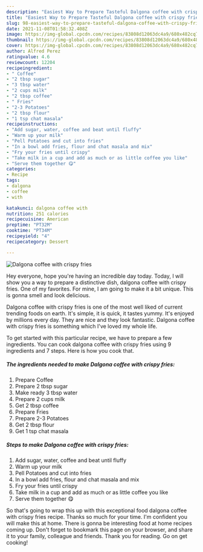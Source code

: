 ```yaml
---
description: "Easiest Way to Prepare Tasteful Dalgona coffee with crispy fries"
title: "Easiest Way to Prepare Tasteful Dalgona coffee with crispy fries"
slug: 98-easiest-way-to-prepare-tasteful-dalgona-coffee-with-crispy-fries
date: 2021-11-08T01:58:32.408Z
image: https://img-global.cpcdn.com/recipes/83808d12063dc4a9/680x482cq70/dalgona-coffee-with-crispy-fries-recipe-main-photo.jpg
thumbnail: https://img-global.cpcdn.com/recipes/83808d12063dc4a9/680x482cq70/dalgona-coffee-with-crispy-fries-recipe-main-photo.jpg
cover: https://img-global.cpcdn.com/recipes/83808d12063dc4a9/680x482cq70/dalgona-coffee-with-crispy-fries-recipe-main-photo.jpg
author: Alfred Perez
ratingvalue: 4.6
reviewcount: 12204
recipeingredient:
- " Coffee"
- "2 tbsp sugar"
- "3 tbsp water"
- "2 cups milk"
- "2 tbsp coffee"
- " Fries"
- "2-3 Potatoes"
- "2 tbsp flour"
- "1 tsp chat masala"
recipeinstructions:
- "Add sugar, water, coffee and beat until fluffy"
- "Warm up your milk"
- "Pell Potatoes and cut into fries"
- "In a bowl add fries, flour and chat masala and mix"
- "Fry your fries until crispy"
- "Take milk in a cup and add as much or as little coffee you like"
- "Serve them together 😋"
categories:
- Recipe
tags:
- dalgona
- coffee
- with

katakunci: dalgona coffee with 
nutrition: 251 calories
recipecuisine: American
preptime: "PT32M"
cooktime: "PT34M"
recipeyield: "4"
recipecategory: Dessert

---
```



![Dalgona coffee with crispy fries](https://img-global.cpcdn.com/recipes/83808d12063dc4a9/680x482cq70/dalgona-coffee-with-crispy-fries-recipe-main-photo.jpg)

Hey everyone, hope you're having an incredible day today. Today, I will show you a way to prepare a distinctive dish, dalgona coffee with crispy fries. One of my favorites. For mine, I am going to make it a bit unique. This is gonna smell and look delicious.



Dalgona coffee with crispy fries is one of the most well liked of current trending foods on earth. It's simple, it is quick, it tastes yummy. It's enjoyed by millions every day. They are nice and they look fantastic. Dalgona coffee with crispy fries is something which I've loved my whole life.


To get started with this particular recipe, we have to prepare a few ingredients. You can cook dalgona coffee with crispy fries using 9 ingredients and 7 steps. Here is how you cook that.

<!--inarticleads1-->

##### The ingredients needed to make Dalgona coffee with crispy fries:

1. Prepare  Coffee
1. Prepare 2 tbsp sugar
1. Make ready 3 tbsp water
1. Prepare 2 cups milk
1. Get 2 tbsp coffee
1. Prepare  Fries
1. Prepare 2-3 Potatoes
1. Get 2 tbsp flour
1. Get 1 tsp chat masala




<!--inarticleads2-->

##### Steps to make Dalgona coffee with crispy fries:

1. Add sugar, water, coffee and beat until fluffy
1. Warm up your milk
1. Pell Potatoes and cut into fries
1. In a bowl add fries, flour and chat masala and mix
1. Fry your fries until crispy
1. Take milk in a cup and add as much or as little coffee you like
1. Serve them together 😋




So that's going to wrap this up with this exceptional food dalgona coffee with crispy fries recipe. Thanks so much for your time. I'm confident you will make this at home. There is gonna be interesting food at home recipes coming up. Don't forget to bookmark this page on your browser, and share it to your family, colleague and friends. Thank you for reading. Go on get cooking!
